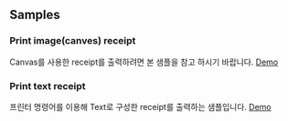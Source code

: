 ## Samples


### Print image(canves) receipt

Canvas를 사용한 receipt를 출력하려면 본 샘플을 참고 하시기 바랍니다. [Demo](https://github.com/woosim/webprint/canvas.html)

### Print text receipt

프린터 명령어를 이용해 Text로 구성한 receipt를 출력하는 샘플입니다. [Demo](https://github.com/woosim/webprint/command.html)


